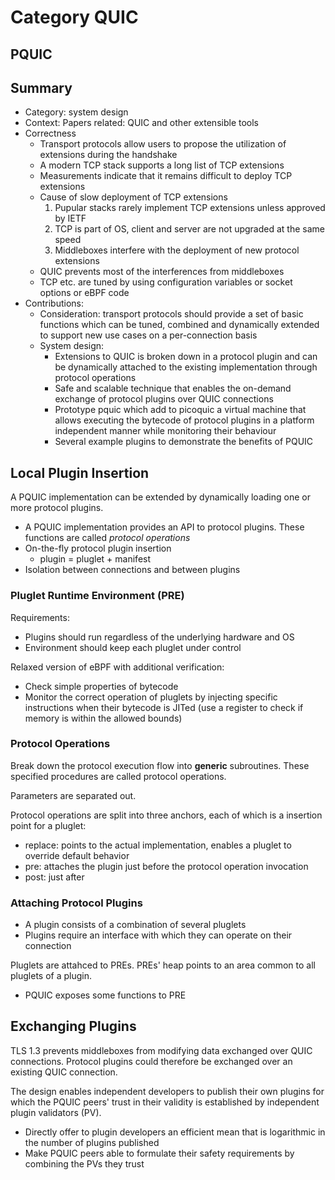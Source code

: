 # Category QUIC

## PQUIC

## Summary

- Category: system design
- Context: Papers related: QUIC and other extensible tools
- Correctness
  - Transport protocols allow users to propose the utilization of extensions during the handshake
  - A modern TCP stack supports a long list of TCP extensions
  - Measurements indicate that it remains difficult to deploy TCP extensions
  - Cause of slow deployment of TCP extensions
    1. Pupular stacks rarely implement TCP extensions unless approved by IETF
    2. TCP is part of OS, client and server are not upgraded at the same speed
    3. Middleboxes interfere with the deployment of new protocol extensions
  - QUIC prevents most of the interferences from middleboxes
  - TCP etc. are tuned by using configuration variables or socket options or eBPF code
- Contributions:
  - Consideration: transport protocols should provide a set of basic functions which can be tuned, combined and dynamically extended to support new use cases on a per-connection basis
  - System design:
    - Extensions to QUIC is broken down in a protocol plugin and can be dynamically attached to the existing implementation through protocol operations
    - Safe and scalable technique that enables the on-demand exchange of protocol plugins over QUIC connections
    - Prototype pquic which add to picoquic a virtual machine that allows executing the bytecode of protocol plugins in a platform independent manner while monitoring their behaviour
    - Several example plugins to demonstrate the benefits of PQUIC



## Local Plugin Insertion

A PQUIC implementation can be extended by dynamically loading one or more protocol plugins.

- A PQUIC implementation provides an API to protocol plugins. These functions are called *protocol operations*
- On-the-fly protocol plugin insertion
  - plugin = pluglet + manifest
- Isolation between connections and between plugins



### Pluglet Runtime Environment (PRE)

Requirements:

- Plugins should run regardless of the underlying hardware and OS
- Environment should keep each pluglet under control

Relaxed version of eBPF with additional verification:

- Check simple properties of bytecode
- Monitor the correct operation of pluglets by injecting specific instructions when their bytecode is JITed (use a register to check if memory is within the allowed bounds)



### Protocol Operations

Break down the protocol execution flow into **generic** subroutines. These specified procedures are called protocol operations.

Parameters are separated out.

Protocol operations are split into three anchors, each of which is a insertion point for a pluglet:

- replace: points to the actual implementation, enables a pluglet to override default behavior
- pre: attaches the plugin just before the protocol operation invocation
- post: just after



### Attaching Protocol Plugins

- A plugin consists of a combination of several pluglets
- Plugins require an interface with which they can operate on their connection

Pluglets are attahced to PREs. PREs' heap points to an area common to all pluglets of a plugin.

- PQUIC exposes some functions to PRE



## Exchanging Plugins

TLS 1.3 prevents middleboxes from modifying data exchanged over QUIC connections. Protocol plugins could therefore be exchanged over an existing QUIC connection.

The design enables independent developers to publish their own plugins for which the PQUIC peers' trust in their validity is established by independent plugin validators (PV).

- Directly offer to plugin developers an efficient mean that is logarithmic in the number of plugins published
- Make PQUIC peers able to formulate their safety requirements by combining the PVs they trust